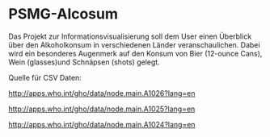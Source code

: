# PSMG-Alcosum

Das Projekt zur Informationsvisualisierung soll dem User einen Überblick über den Alkoholkonsum in verschiedenen Länder veranschaulichen. Dabei wird ein besonderes Augenmerk auf den Konsum von Bier (12-ounce Cans), Wein (glasses)und Schnäpsen (shots) gelegt.

Quelle für CSV Daten: 

http://apps.who.int/gho/data/node.main.A1026?lang=en

http://apps.who.int/gho/data/node.main.A1025?lang=en

http://apps.who.int/gho/data/node.main.A1024?lang=en
